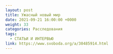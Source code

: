 ```yaml
---
layout: post
title: Ужасный новый мир
date: 2021-09-21 16:00:00 +0000
weight: 33
categories: Расследования
tags:
  - СТАТЬИ И ИНТЕРВЬЮ
link: https://www.svoboda.org/a/30485914.html
---
```

